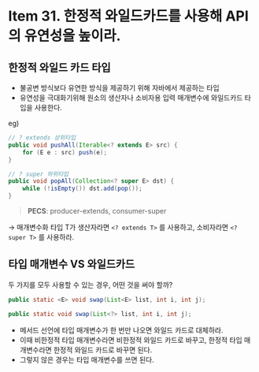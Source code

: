 # Item 31. 한정적 와일드카드를 사용해 API의 유연성을 높이라.

## 한정적 와일드 카드 타입

- 불공변 방식보다 유연한 방식을 제공하기 위해 자바에서 제공하는 타입
- 유연성을 극대화기위해 원소의 생산자나 소비자용 입력 매개변수에 와일드카드 타입을 사용한다.

eg)

``` java
// ? extends 상위타입
public void pushAll(Iterable<? extends E> src) {
	for (E e : src) push(e);
}

// ? super 하위타입
public void popAll(Collection<? super E> dst) {
	while (!isEmpty()) dst.add(pop());
}
```

> **PECS**: producer-extends, consumer-super
>

→ 매개변수화 타입 T가 생산자라면 `<? extends T>` 를 사용하고, 소비자라면 `<? super T>` 를 사용하라.

## 타입 매개변수 VS 와일드카드

두 가지를 모두 사용할 수 있는 경우, 어떤 것을 써야 할까?

``` java
public static <E> void swap(List<E> list, int i, int j);

public static void swap(List<?> list, int i, int j);
```

- 메서드 선언에 타입 매개변수가 한 번만 나오면 와일드 카드로 대체하라.
- 이때 비한정적 타입 매개변수라면 비한정적 와일드 카드로 바꾸고, 한정적 타입 매개변수라면 한정적 와일드 카드로 바꾸면 된다.
- 그렇지 않은 경우는 타입 매개변수를 쓰면 된다.